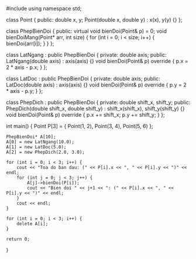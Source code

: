 #include <iostream>
using namespace std;

class Point {
public:
    double x, y;
    Point(double x, double y) : x(x), y(y) {}
};

class PhepBienDoi {
public:
    virtual void bienDoi(Point& p) = 0;
    void bienDoiMang(Point* arr, int size) {
        for (int i = 0; i < size; i++) {
            bienDoi(arr[i]);
        }
    }
};

class LatNgang : public PhepBienDoi {
private:
    double axis;
public:
    LatNgang(double axis) : axis(axis) {}
    void bienDoi(Point& p) override {
        p.x = 2 * axis - p.x;
    }
};

class LatDoc : public PhepBienDoi {
private:
    double axis;
public:
    LatDoc(double axis) : axis(axis) {}
    void bienDoi(Point& p) override {
        p.y = 2 * axis - p.y;
    }
};

class PhepDich : public PhepBienDoi {
private:
    double shift_x, shift_y;
public:
    PhepDich(double shift_x, double shift_y) : shift_x(shift_x), shift_y(shift_y) {}
    void bienDoi(Point& p) override {
        p.x += shift_x;
        p.y += shift_y;
    }
};

int main() {
    Point P[3] = { Point(1, 2), Point(3, 4), Point(5, 6) };

    PhepBienDoi* A[10];
    A[0] = new LatNgang(10.0);
    A[1] = new LatDoc(5.0);
    A[2] = new PhepDich(2.0, 3.0);

    for (int i = 0; i < 3; i++) {
        cout << "Toa do ban dau: (" << P[i].x << ", " << P[i].y << ")" << endl;
        for (int j = 0; j < 3; j++) {
            A[j]->bienDoi(P[i]);
            cout << "Bien doi " << j+1 << ": (" << P[i].x << ", " << P[i].y << ")" << endl;
        }
        cout << endl;
    }

    for (int i = 0; i < 3; i++) {
        delete A[i];
    }

    return 0;
}

